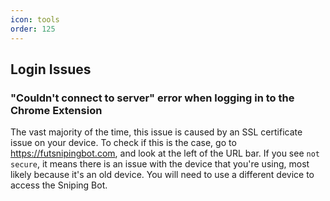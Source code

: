```yaml
---
icon: tools
order: 125
---
```


## Login Issues

### "Couldn't connect to server" error when logging in to the Chrome Extension
The vast majority of the time, this issue is caused by an SSL certificate issue on your device. To check if this is the case, go to https://futsnipingbot.com, and look at the left of the URL bar. If you see `not secure`, it means there is an issue with the device that you're using, most likely because it's an old device. You will need to use a different device to access the Sniping Bot.